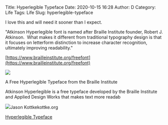 Title: Hyperlegible Typeface
Date: 2020-10-15 16:28
Author: D
Category: Life
Tags: Life
Slug: hyperlegible-typeface

I love this and will need it sooner than I expect.

"Atkinson Hyperlegible font is named after Braille Institute founder, Robert J. Atkinson.  What makes it different from traditional typography design is that it focuses on letterform distinction to increase character recognition, ultimately improving readability."

[https://www.brailleinstitute.org/freefont](https://www.brailleinstitute.org/freefont)

![](https://64zbit.com/content/images/2020/10/image-4.png)


A Free Hyperlegible Typeface from the Braille Institute

Atkinson Hyperlegible is a free typeface developed by the Braille Institute and Applied Design Works that makes text more readab

![](https://kottke.org/images/2016/ios/192x192.png)Jason Kottkekottke.org



[Hyperlegible Typeface](https://kottke.org/20/10/a-free-hyperlegible-typeface-from-the-braille-institute)
